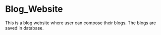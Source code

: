 # Blog_Website
This is a blog website where user can compose their blogs. The blogs are saved in database.
